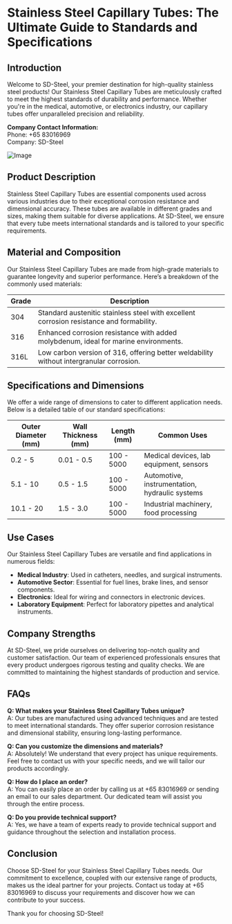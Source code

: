 # Stainless Steel Capillary Tubes: The Ultimate Guide to Standards and Specifications

## Introduction
Welcome to SD-Steel, your premier destination for high-quality stainless steel products! Our Stainless Steel Capillary Tubes are meticulously crafted to meet the highest standards of durability and performance. Whether you're in the medical, automotive, or electronics industry, our capillary tubes offer unparalleled precision and reliability.

**Company Contact Information:**  
Phone: +65 83016969  
Company: SD-Steel

![Image](https://github.com/user-attachments/assets/2567258e-e124-4816-932d-1809bd27ef0b)

## Product Description
Stainless Steel Capillary Tubes are essential components used across various industries due to their exceptional corrosion resistance and dimensional accuracy. These tubes are available in different grades and sizes, making them suitable for diverse applications. At SD-Steel, we ensure that every tube meets international standards and is tailored to your specific requirements.

## Material and Composition
Our Stainless Steel Capillary Tubes are made from high-grade materials to guarantee longevity and superior performance. Here’s a breakdown of the commonly used materials:

| Grade | Description |
|-------|-------------|
| 304    | Standard austenitic stainless steel with excellent corrosion resistance and formability. |
| 316    | Enhanced corrosion resistance with added molybdenum, ideal for marine environments. |
| 316L   | Low carbon version of 316, offering better weldability without intergranular corrosion. |

## Specifications and Dimensions
We offer a wide range of dimensions to cater to different application needs. Below is a detailed table of our standard specifications:

| Outer Diameter (mm) | Wall Thickness (mm) | Length (mm) | Common Uses |
|---------------------|---------------------|-------------|-------------|
| 0.2 - 5             | 0.01 - 0.5          | 100 - 5000  | Medical devices, lab equipment, sensors |
| 5.1 - 10            | 0.5 - 1.5           | 100 - 5000  | Automotive, instrumentation, hydraulic systems |
| 10.1 - 20           | 1.5 - 3.0           | 100 - 5000  | Industrial machinery, food processing |

## Use Cases
Our Stainless Steel Capillary Tubes are versatile and find applications in numerous fields:

- **Medical Industry**: Used in catheters, needles, and surgical instruments.
- **Automotive Sector**: Essential for fuel lines, brake lines, and sensor components.
- **Electronics**: Ideal for wiring and connectors in electronic devices.
- **Laboratory Equipment**: Perfect for laboratory pipettes and analytical instruments.

## Company Strengths
At SD-Steel, we pride ourselves on delivering top-notch quality and customer satisfaction. Our team of experienced professionals ensures that every product undergoes rigorous testing and quality checks. We are committed to maintaining the highest standards of production and service.

## FAQs
**Q: What makes your Stainless Steel Capillary Tubes unique?**  
A: Our tubes are manufactured using advanced techniques and are tested to meet international standards. They offer superior corrosion resistance and dimensional stability, ensuring long-lasting performance.

**Q: Can you customize the dimensions and materials?**  
A: Absolutely! We understand that every project has unique requirements. Feel free to contact us with your specific needs, and we will tailor our products accordingly.

**Q: How do I place an order?**  
A: You can easily place an order by calling us at +65 83016969 or sending an email to our sales department. Our dedicated team will assist you through the entire process.

**Q: Do you provide technical support?**  
A: Yes, we have a team of experts ready to provide technical support and guidance throughout the selection and installation process.

## Conclusion
Choose SD-Steel for your Stainless Steel Capillary Tubes needs. Our commitment to excellence, coupled with our extensive range of products, makes us the ideal partner for your projects. Contact us today at +65 83016969 to discuss your requirements and discover how we can contribute to your success.

Thank you for choosing SD-Steel!